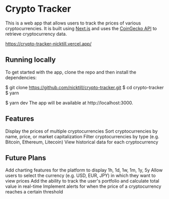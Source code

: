 # Crypto Tracker

This is a web app that allows users to track the prices of various cryptocurrencies. It is built using [Next.js](https://nextjs.org/) and uses the [CoinGecko API](https://www.coingecko.com/api/docs/v3) to retrieve cryptocurrency data.

https://crypto-tracker-nicktill.vercel.app/

## Running locally

To get started with the app, clone the repo and then install the dependencies:


$ git clone https://github.com/nicktill/crypto-tracker.git
$ cd crypto-tracker
$ yarn

$ yarn dev
The app will be available at http://localhost:3000.

## Features
Display the prices of multiple cryptocurrencies
Sort cryptocurrencies by name, price, or market capitalization
Filter cryptocurrencies by type (e.g. Bitcoin, Ethereum, Litecoin)
View historical data for each cryptocurrency 

## Future Plans
Add charting features for the platform to display 1h, 1d, 1w, 1m, 1y, 5y
Allow users to select the currency (e.g. USD, EUR, JPY) in which they want to view prices
Add the ability to track the user's portfolio and calculate total value in real-time
Implement alerts for when the price of a cryptocurrency reaches a certain threshold

